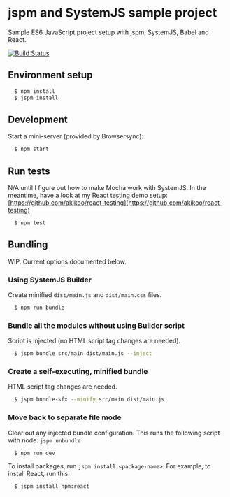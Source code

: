 # jspm and SystemJS sample project

Sample ES6 JavaScript project setup with jspm, SystemJS, Babel and React.

[![Build Status](https://travis-ci.org/akikoo/systemjs-jspm-setup.svg?branch=master)](https://travis-ci.org/akikoo/systemjs-jspm-setup)

## Environment setup

```sh
  $ npm install
  $ jspm install
```

## Development

Start a mini-server (provided by Browsersync):

```sh
  $ npm start
```

## Run tests

N/A until I figure out how to make Mocha work with SystemJS.
In the meantime, have a look at my React testing demo setup: [https://github.com/akikoo/react-testing](https://github.com/akikoo/react-testing)

```sh
  $ npm test
```

## Bundling

WIP. Current options documented below.

### Using SystemJS Builder

Create minified `dist/main.js` and `dist/main.css` files.

```sh
  $ npm run bundle
```

### Bundle all the modules without using Builder script

Script is injected (no HTML script tag changes are needed).

```sh
  $ jspm bundle src/main dist/main.js --inject
```

### Create a self-executing, minified bundle

HTML script tag changes are needed.

```sh
  $ jspm bundle-sfx --minify src/main dist/main.js
```

### Move back to separate file mode

Clear out any injected bundle configuration. This runs the following script with node: `jspm unbundle`

```sh
  $ npm run dev
```

To install packages, run `jspm install <package-name>`. For example, to install React, run this:

```sh
  $ jspm install npm:react
```
